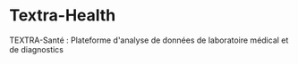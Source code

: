 # Textra-Health
TEXTRA-Santé : Plateforme d'analyse de données de laboratoire médical et de diagnostics
